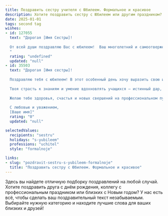```yaml
---
title: Поздравить сестру учителя с Юбилеем. Формальное и красивое
description: Хотите поздравить сестру с Юбилеем или другим праздником? Наш ИИ создаст незабываемое поздравление, а вы обязательно выделитесь среди других.  
date: 2025-01-01
tags: second tag
wishes:
- id: 127055
  text: "Дорогая [Имя Сестры]!
  
  От всей души поздравляю Вас с юбилеем!  Ваш многолетний и самоотверженный труд на ниве образования заслуживает самых высоких похвал.  Вы – замечательный учитель,  вдохновитель и наставник для многих поколений учеников.  Желаю Вам крепкого здоровья,  неиссякаемой энергии,  радости в каждом дне и  дальнейших успехов в Вашем благородном деле! Пусть Ваша жизнь будет наполнена  счастьем,  уважением и  теплотой родных и близких.  С юбилеем!
  "
  rating: "undefined"
  updated: "null"
- id: 35503
  text: "Дорогая [Имя сестры]!
  
  Поздравляю тебя с юбилеем! В этот особенный день хочу выразить свою искреннюю благодарность за твою преданность профессии учителя, за твой труд и терпение, которые ты вкладываешь в воспитание и обучение детей.
  
  Твоя страсть к знаниям и умение вдохновлять учащихся – истинный дар, который делает мир ярче и наполняет его надеждой. Ты не просто учитель, ты – наставник и друг, и это бесценно.
  
  Желаю тебе здоровья, счастья и новых свершений на профессиональном пути. Пусть каждый день приносит радость и удовлетворение от твоей важной работы, а близкие всегда поддерживают и радуют тебя.
  
  С любовью и уважением,
  [Ваше имя]"
  rating: "0"
  updated: "null"

selectedValues:
  recipients: "sestru"
  holidays: "s-yubileem"
  professions: "uchitel"
  style: "formalnoje"

links:
- slug: "pozdravit-sestru-s-yubileem-formalnoje"
  title: "Поздравить сестру с Юбилеем. Формальное и красивое"
---
```


Здесь вы найдете отличную подборку поздравлений на любой случай. 
Хотите поздравить друга с днём рождения, коллегу с профессиональным праздником или близких с Новым годом? У нас есть всё, чтобы сделать ваш поздравительный текст незабываемым. Выбирайте нужную категорию и находите лучшие слова для ваших близких и друзей!
